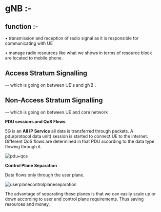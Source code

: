 # gNB :- 
## function :- 

• transmission and reception of radio signal as it is responsible for communicating with UE 

• manage radio resources like what we shows in terms of resource block are located to mobile phone.

## Access Stratum Signalling 

-- which is going on between UE's and gNB . 

## Non-Access Stratum Signalling 
-- which is going on between UE and core network 


**PDU sessions and QoS Flows**

5G is an **All IP Service**  all data is transferred through packets.
A pdu(protocol data unit) session is started to connect UE to the internet.
Different QoS flows are determined in that PDU according to the data type 
flowing through it.

![pdu+qos](https://github.com/user-attachments/assets/5b84b55d-c1fc-4d67-baa0-ef2264550bf5)

**Control Plane Separation**

Data flows only through the user plane.  

![userplanecontrolplaneseparation](https://github.com/user-attachments/assets/d35a3470-1507-4340-99ad-17e2c5a319d1)

The advantage of separating these planes is that we can easily scale up or down according to user and control plane requirements. Thus saving resources and money.
